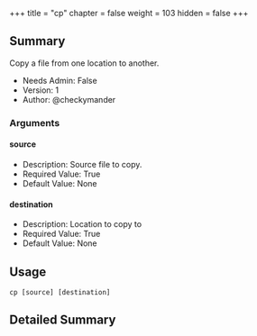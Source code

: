 +++
title = "cp"
chapter = false
weight = 103
hidden = false
+++

## Summary
Copy a file from one location to another.
  
- Needs Admin: False  
- Version: 1  
- Author: @checkymander  

### Arguments

#### source

- Description: Source file to copy.  
- Required Value: True  
- Default Value: None  

#### destination

- Description: Location to copy to
- Required Value: True  
- Default Value: None  

## Usage

```
cp [source] [destination]
```

## Detailed Summary
